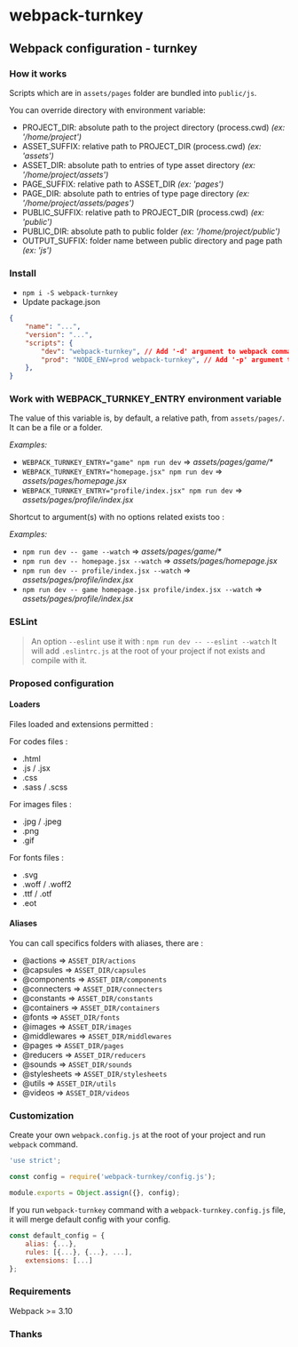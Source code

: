 # webpack-turnkey

## Webpack configuration - turnkey

### How it works

Scripts which are in `assets/pages` folder are bundled into `public/js`.

You can override directory with environment variable:

- PROJECT_DIR: absolute path to the project directory (process.cwd) _(ex: '/home/project')_
- ASSET_SUFFIX: relative path to PROJECT_DIR (process.cwd) _(ex: 'assets')_
- ASSET_DIR: absolute path to entries of type asset directory _(ex: '/home/project/assets')_
- PAGE_SUFFIX: relative path to ASSET_DIR _(ex: 'pages')_
- PAGE_DIR: absolute path to entries of type page directory _(ex: '/home/project/assets/pages')_
- PUBLIC_SUFFIX: relative path to PROJECT_DIR (process.cwd) _(ex: 'public')_
- PUBLIC_DIR: absolute path to public folder _(ex: '/home/project/public')_
- OUTPUT_SUFFIX: folder name between public directory and page path _(ex: 'js')_

### Install

- `npm i -S webpack-turnkey`
- Update package.json
```json
{
    "name": "...",
    "version": "...",
    "scripts": {
        "dev": "webpack-turnkey", // Add '-d' argument to webpack command
        "prod": "NODE_ENV=prod webpack-turnkey", // Add '-p' argument to webpack command
    },
}
```

### Work with WEBPACK_TURNKEY_ENTRY environment variable

The value of this variable is, by default, a relative path, from `assets/pages/`.
It can be a file or a folder.

*Examples:*

- `WEBPACK_TURNKEY_ENTRY="game" npm run dev` => _assets/pages/game/*_
- `WEBPACK_TURNKEY_ENTRY="homepage.jsx" npm run dev` => _assets/pages/homepage.jsx_
- `WEBPACK_TURNKEY_ENTRY="profile/index.jsx" npm run dev` => _assets/pages/profile/index.jsx_

Shortcut to argument(s) with no options related exists too :

*Examples:*
- `npm run dev -- game --watch` => _assets/pages/game/*_
- `npm run dev -- homepage.jsx --watch` => _assets/pages/homepage.jsx_
- `npm run dev -- profile/index.jsx --watch` => _assets/pages/profile/index.jsx_
- `npm run dev -- game homepage.jsx profile/index.jsx --watch` => _assets/pages/profile/index.jsx_

### ESLint

> An option `--eslint` use it with : `npm run dev -- --eslint --watch`
> It will add `.eslintrc.js` at the root of your project if not exists and compile with it.

### Proposed configuration

#### Loaders

Files loaded and extensions permitted :

For codes files :
- .html
- .js / .jsx
- .css
- .sass / .scss

For images files :
- .jpg / .jpeg
- .png
- .gif

For fonts files :
- .svg
- .woff / .woff2
- .ttf / .otf
- .eot

#### Aliases

You can call specifics folders with aliases, there are :
- @actions => `ASSET_DIR/actions`
- @capsules => `ASSET_DIR/capsules`
- @components => `ASSET_DIR/components`
- @connecters => `ASSET_DIR/connecters`
- @constants => `ASSET_DIR/constants`
- @containers => `ASSET_DIR/containers`
- @fonts => `ASSET_DIR/fonts`
- @images => `ASSET_DIR/images`
- @middlewares => `ASSET_DIR/middlewares`
- @pages => `ASSET_DIR/pages`
- @reducers => `ASSET_DIR/reducers`
- @sounds => `ASSET_DIR/sounds`
- @stylesheets => `ASSET_DIR/stylesheets`
- @utils => `ASSET_DIR/utils`
- @videos => `ASSET_DIR/videos`

### Customization

Create your own `webpack.config.js` at the root of your project and run `webpack` command.

```javascript
'use strict';

const config = require('webpack-turnkey/config.js');

module.exports = Object.assign({}, config);
```

If you run `webpack-turnkey` command with a `webpack-turnkey.config.js` file, it will merge default config with your config.
```javascript
const default_config = {
    alias: {...},
    rules: [{...}, {...}, ...],
    extensions: [...]
};
```

### Requirements

Webpack >= 3.10

### Thanks